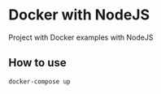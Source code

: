 # Docker with NodeJS
Project with Docker examples with NodeJS

## How to use
```docker-compose up```

